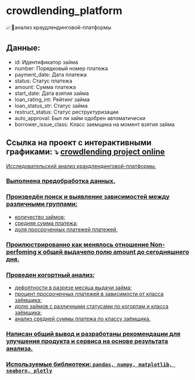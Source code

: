# crowdlending_platform
:chart_with_upwards_trend::briefcase:анализ краудлендинговой-платформы
## Данные:
- id: Идентификатор займа
- number: Порядковый номер платежа
- payment_date: Дата платежа
- status: Статус платежа
- amount: Сумма платежа
- start_date: Дата взятия займа
- loan_rating_int: Рейтинг займа
- loan_status_str: Статус займа
- restruct_status: Статус реструктуризации
- auto_approval: Был ли займ одобрен автоматически
- borrower_issue_class: Класс заемщика на момент взятия займа
## Ссылка на проект с интерактивными графиками: :arrow_heading_down: <a href = "https://nbviewer.org/gist/DullSystem/ec2e00142efb8c0b444be41494d6b517">crowdlending project online
Исследовательский анализ краудлендинговой-платформы.
### Выполнена предобработка данных.
### Произведён поиск и выявление зависимостей между различными группами:
- количество займов;
- средняя сумма платежа;
- доля просроченных платежей платежей.
### Проилюстрированно как менялось отношение Non-perfoming к общей выдачепо полю amount до сегодняшнего дня.
### Проведен когортный анализ:
- дефолтности в разрезе месяца выдачи займа;
- процент просроченных платежей в зависимости от класса заёмщика;
- долю займов с различными статусами по когортам и класса заёмщика;
- анализ средней суммы платежа по классу заёмщика.
### Написан общий вывод и разработаны рекомендации для улучшения продукта и сервиса на основе результата анализа.
### Используемые библиотеки: `pandas, numpy, matplotlib, seaborn, plotly`
